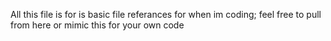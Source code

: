 All this file is for is basic file referances for when im coding; feel free to pull from here or mimic this for your own code 
